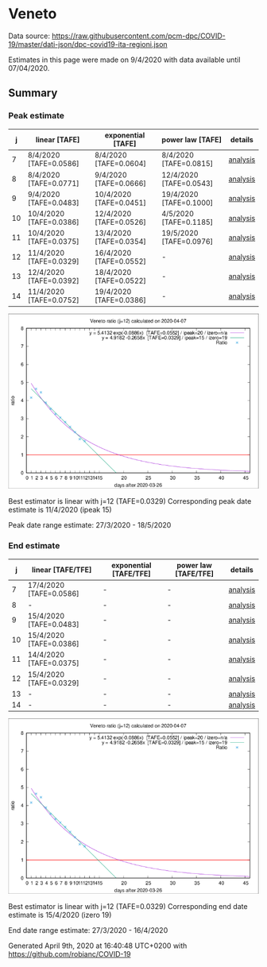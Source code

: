 # Veneto


Data source: https://raw.githubusercontent.com/pcm-dpc/COVID-19/master/dati-json/dpc-covid19-ita-regioni.json

Estimates in this page were made on 9/4/2020 with data available until 07/04/2020.


## Summary 

### Peak estimate 
|j|linear [TAFE]|exponential [TAFE]|power law [TAFE]|details|
|---|----|-----------|---------|-------|
|7|8/4/2020 [TAFE=0.0586]|8/4/2020 [TAFE=0.0604]|8/4/2020 [TAFE=0.0815]|[analysis](COVID-19_veneto_j7_2020-04-07.md)|
|8|8/4/2020 [TAFE=0.0771]|9/4/2020 [TAFE=0.0666]|12/4/2020 [TAFE=0.0543]|[analysis](COVID-19_veneto_j8_2020-04-07.md)|
|9|9/4/2020 [TAFE=0.0483]|10/4/2020 [TAFE=0.0451]|19/4/2020 [TAFE=0.1000]|[analysis](COVID-19_veneto_j9_2020-04-07.md)|
|10|10/4/2020 [TAFE=0.0386]|12/4/2020 [TAFE=0.0526]|4/5/2020 [TAFE=0.1185]|[analysis](COVID-19_veneto_j10_2020-04-07.md)|
|11|10/4/2020 [TAFE=0.0375]|13/4/2020 [TAFE=0.0354]|19/5/2020 [TAFE=0.0976]|[analysis](COVID-19_veneto_j11_2020-04-07.md)|
|12|11/4/2020 [TAFE=0.0329]|16/4/2020 [TAFE=0.0552]|-|[analysis](COVID-19_veneto_j12_2020-04-07.md)|
|13|12/4/2020 [TAFE=0.0392]|18/4/2020 [TAFE=0.0522]|-|[analysis](COVID-19_veneto_j13_2020-04-07.md)|
|14|11/4/2020 [TAFE=0.0752]|19/4/2020 [TAFE=0.0386]|-|[analysis](COVID-19_veneto_j14_2020-04-07.md)|

![best peak estimate](COVID-19_veneto_j12_2020-04-07.png)

Best estimator is linear with j=12 (TAFE=0.0329)
Corresponding peak date estimate is 11/4/2020 (ipeak 15)


Peak date range estimate: 27/3/2020 - 18/5/2020

### End estimate 
|j|linear [TAFE/TFE]|exponential [TAFE/TFE]|power law [TAFE/TFE]|details|
|---|----|-----------|---------|-------|
|7|17/4/2020 [TAFE=0.0586]|-|-|[analysis](COVID-19_veneto_j7_2020-04-07.md)|
|8|-|-|-|[analysis](COVID-19_veneto_j8_2020-04-07.md)|
|9|15/4/2020 [TAFE=0.0483]|-|-|[analysis](COVID-19_veneto_j9_2020-04-07.md)|
|10|15/4/2020 [TAFE=0.0386]|-|-|[analysis](COVID-19_veneto_j10_2020-04-07.md)|
|11|14/4/2020 [TAFE=0.0375]|-|-|[analysis](COVID-19_veneto_j11_2020-04-07.md)|
|12|15/4/2020 [TAFE=0.0329]|-|-|[analysis](COVID-19_veneto_j12_2020-04-07.md)|
|13|-|-|-|[analysis](COVID-19_veneto_j13_2020-04-07.md)|
|14|-|-|-|[analysis](COVID-19_veneto_j14_2020-04-07.md)|

![best zero estimate](COVID-19_veneto_j12_2020-04-07.png)

Best estimator is linear with j=12 (TAFE=0.0329)
Corresponding end date estimate is 15/4/2020 (izero 19)


End date range estimate: 27/3/2020 - 16/4/2020

Generated April 9th, 2020 at 16:40:48 UTC+0200 with https://github.com/robianc/COVID-19

